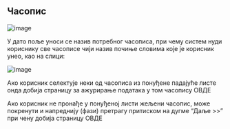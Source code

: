 ## Часопис

![image](https://user-images.githubusercontent.com/29538544/148192012-80e20887-517c-4f64-a6fc-b5e0852b59fa.png)
 
У дaтo поље уноси се назив потребног часописа, при чему систем нуди кориснику све часописе чији назив почиње словима које је корисник унео, као на слици:
 
![image](https://user-images.githubusercontent.com/29538544/148192092-37b642b2-3702-4bba-ba17-5a3481184da4.png)
 
Ако корисник селектује неки од часописа из понуђене падајуће листе онда добија страницу за ажурирање података у том часопису ОВДЕ 

Ако корисник не пронађе у понуђеној листи жељени часопис, може покренути и напреднију (фази) претрагу притиском на дугме “Даље >>” при чену добија страницу ОВДЕ 
